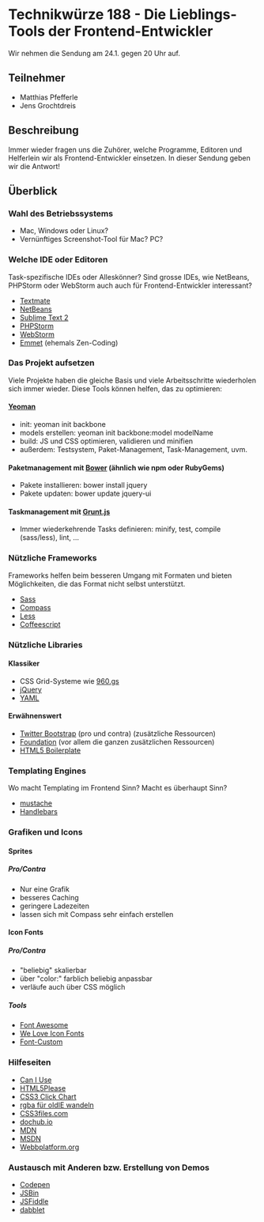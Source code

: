 # Technikwürze 188 - Die Lieblings-Tools der Frontend-Entwickler

Wir nehmen die Sendung am 24.1. gegen 20 Uhr auf.

## Teilnehmer

* Matthias Pfefferle
* Jens Grochtdreis

## Beschreibung

Immer wieder fragen uns die Zuhörer, welche Programme, Editoren und Helferlein wir als Frontend-Entwickler einsetzen. In dieser Sendung geben wir die Antwort!

## Überblick

### Wahl des Betriebssystems

* Mac, Windows oder Linux?
* Vernünftiges Screenshot-Tool für Mac? PC? 

### Welche IDE oder Editoren

Task-spezifische IDEs oder Alleskönner? Sind grosse IDEs, wie NetBeans, PHPStorm oder WebStorm auch auch für Frontend-Entwickler interessant?

* [Textmate](http://macromates.com)
* [NetBeans](http://netbeans.org/)
* [Sublime Text 2](http://www.sublimetext.com) 
* [PHPStorm](www.jetbrains.com/phpstorm/)
* [WebStorm](http://www.jetbrains.com/webstorm/)
* [Emmet](http://emmet.io) (ehemals Zen-Coding)

### Das Projekt aufsetzen

Viele Projekte haben die gleiche Basis und viele Arbeitsschritte wiederholen sich immer wieder. Diese Tools können helfen, das zu optimieren:

#### [Yeoman](http://yeoman.io)

* init: yeoman init backbone 
* models erstellen: yeoman init backbone:model modelName
* build: JS und CSS optimieren, validieren und minifien
* außerdem: Testsystem, Paket-Management, Task-Management, uvm.

#### Paketmanagement mit [Bower](https://github.com/twitter/bower) (ähnlich wie npm oder RubyGems)

* Pakete installieren: bower install jquery
* Pakete updaten: bower update jquery-ui

#### Taskmanagement mit [Grunt.js](http://gruntjs.com/)

* Immer wiederkehrende Tasks definieren: minify, test, compile (sass/less), lint, ...

### Nützliche Frameworks

Frameworks helfen beim besseren Umgang mit Formaten und bieten Möglichkeiten, die das Format nicht selbst unterstützt.

* [Sass](http://sass-lang.com/)
* [Compass](compass-style.org)
* [Less](http://lesscss.org/)
* [Coffeescript](http://coffeescript.org/)

### Nützliche Libraries

#### Klassiker

* CSS Grid-Systeme wie [960.gs](http://960.gs)
* [jQuery](http://jquery.com)
* [YAML](http://yaml.de)

#### Erwähnenswert

* [Twitter Bootstrap](http://twitter.github.com/bootstrap/) (pro und contra) (zusätzliche Ressourcen)
* [Foundation](http://foundation.zurb.com) (vor allem die ganzen zusätzlichen Ressourcen)
* [HTML5 Boilerplate](http://html5boilerplate.com/)

### Templating Engines

Wo macht Templating im Frontend Sinn? Macht es überhaupt Sinn?

* [mustache](http://mustache.github.com/)
* [Handlebars](http://t3n.de/news/ansatze-client-side-templating-435518/)

### Grafiken und Icons

#### Sprites

##### Pro/Contra

* Nur eine Grafik
* besseres Caching
* geringere Ladezeiten
* lassen sich mit Compass sehr einfach erstellen

#### Icon Fonts

##### Pro/Contra

* "beliebig" skalierbar
* über "color:" farblich beliebig anpassbar
* verläufe auch über CSS möglich


##### Tools

* [Font Awesome](http://fortawesome.github.com/Font-Awesome/)
* [We Love Icon Fonts](http://weloveiconfonts.com/)
* [Font-Custom](https://github.com/endtwist/fontcustom)


### Hilfeseiten

* [Can I Use](http://caniuse.com/)
* [HTML5Please](http://html5please.com/)
* [CSS3 Click Chart](http://css3clickchart.com/)
* [rgba für oldIE wandeln](http://beijingyoung.com/articles/rgba-argb-converter/)
* [CSS3files.com](http://www.css3files.com/)
* [dochub.io](http://dochub.io)
* [MDN](https://developer.mozilla.org/de/)
* [MSDN](http://msdn.microsoft.com/de-de/)
* [Webbplatform.org](http://www.webplatform.org/) 


### Austausch mit Anderen bzw. Erstellung von Demos

* [Codepen](http://codepen.io)
* [JSBin](http://jsbin.com)
* [JSFiddle](http://jsfiddle.net)
* [dabblet](http://dabblet.com)

